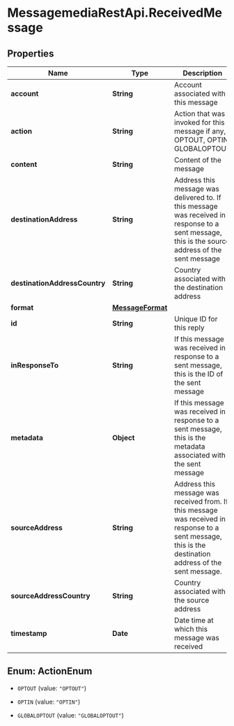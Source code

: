 # MessagemediaRestApi.ReceivedMessage

## Properties
Name | Type | Description | Notes
------------ | ------------- | ------------- | -------------
**account** | **String** | Account associated with this message | [optional] 
**action** | **String** | Action that was invoked for this message if any, OPTOUT, OPTIN, GLOBALOPTOUT | [optional] 
**content** | **String** | Content of the message | [optional] 
**destinationAddress** | **String** | Address this message was delivered to. If this message was received in response to a sent message, this is the source address of the sent message | [optional] 
**destinationAddressCountry** | **String** | Country associated with the destination address | [optional] 
**format** | [**MessageFormat**](MessageFormat.md) |  | [optional] 
**id** | **String** | Unique ID for this reply | [optional] 
**inResponseTo** | **String** | If this message was received in response to a sent message, this is the ID of the sent message | [optional] 
**metadata** | **Object** | If this message was received in response to a sent message, this is the metadata associated with the sent message | [optional] 
**sourceAddress** | **String** | Address this message was received from. If this message was received in response to a sent message, this is the destination address of the sent message. | [optional] 
**sourceAddressCountry** | **String** | Country associated with the source address | [optional] 
**timestamp** | **Date** | Date time at which this message was received | [optional] 


<a name="ActionEnum"></a>
## Enum: ActionEnum


* `OPTOUT` (value: `"OPTOUT"`)

* `OPTIN` (value: `"OPTIN"`)

* `GLOBALOPTOUT` (value: `"GLOBALOPTOUT"`)




